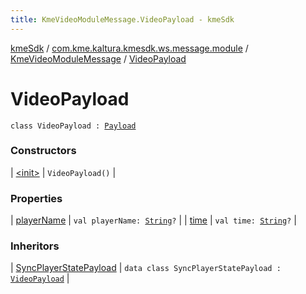 ```yaml
---
title: KmeVideoModuleMessage.VideoPayload - kmeSdk
---
```


[kmeSdk](../../../index.html) / [com.kme.kaltura.kmesdk.ws.message.module](../../index.html) / [KmeVideoModuleMessage](../index.html) / [VideoPayload](./index.html)

# VideoPayload

`class VideoPayload : `[`Payload`](../../../com.kme.kaltura.kmesdk.ws.message/-kme-message/-payload/index.html)

### Constructors

| [&lt;init&gt;](-init-.html) | `VideoPayload()` |

### Properties

| [playerName](player-name.html) | `val playerName: `[`String`](https://kotlinlang.org/api/latest/jvm/stdlib/kotlin/-string/index.html)`?` |
| [time](time.html) | `val time: `[`String`](https://kotlinlang.org/api/latest/jvm/stdlib/kotlin/-string/index.html)`?` |

### Inheritors

| [SyncPlayerStatePayload](../-sync-player-state-payload/index.html) | `data class SyncPlayerStatePayload : `[`VideoPayload`](./index.html) |

